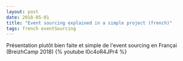 ```yaml
---
layout: post
date: 2018-05-01
title: "Event sourcing explained in a simple project (french)"
tags: french eventSourcing
---
```

Présentation plutôt bien faite et simple de l'event sourcing en Françai (BreizhCamp 2018)
{% youtube l0c4oR4JPr4 %}

